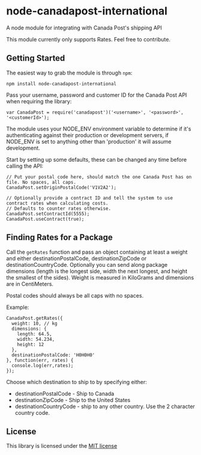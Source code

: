 node-canadapost-international
=============================

A node module for integrating with Canada Post's shipping API

This module currently only supports Rates. Feel free to contribute.


Getting Started
---------------

The easiest way to grab the module is through `npm`:

    npm install node-canadapost-international


Pass your username, password and customer ID for the Canada Post API when requiring the library:

    var CanadaPost = require('canadapost')('<username>', '<password>', '<customerId>');

The module uses your NODE_ENV environment variable to determine if it's authenticating against their
production or development servers, if NODE_ENV is set to anything other than 'production' it will assume
development.

Start by setting up some defaults, these can be changed any time before calling the API:

    // Put your postal code here, should match the one Canada Post has on file. No spaces, all caps.
    CanadaPost.setOriginPostalCode('V1V2A2');

    // Optionally provide a contract ID and tell the system to use contract rates when calculating costs.
    // Defaults to counter rates otherwise.
    CanadaPost.setContractId(5555);
    CanadaPost.useContract(true);


Finding Rates for a Package
---------------------------

Call the `getRates` function and pass an object containing at least a weight and either destinationPostalCode, destinationZipCode or destinationCountryCode.
Optionally you can send along package dimensions (length is the longest side, width the next longest, and height the
smallest of the sides). Weight is measured in KiloGrams and dimensions are in CentiMeters.

Postal codes should always be all caps with no spaces.

Example:

    CanadaPost.getRates({
      weight: 10, // kg
      dimensions: {
        length: 64.5,
        width: 54.234,
        height: 12
      },
      destinationPostalCode: 'H0H0H0'
    }, function(err, rates) {
      console.log(err,rates);
    });

Choose which destination to ship to by specifying either:

- destinationPostalCode - Ship to Canada
- destinationZipCode - Ship to the United States
- destinationCountryCode - ship to any other country. Use the 2 character country code.

License
-------

This library is licensed under the [MIT license][license]



[license]: http://opensource.org/licenses/MIT
